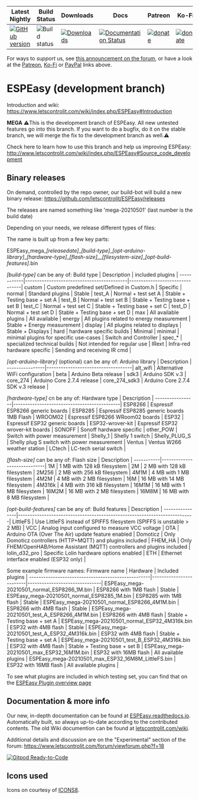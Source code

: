 |Latest Nightly  | Build Status | Downloads | Docs | Patreon | Ko-Fi | PayPal |
|-------|-------|-------|-------|-------|-------|-------|
| [![GitHub version](https://img.shields.io/github/release/letscontrolit/ESPEasy/all.svg)](https://github.com/letscontrolit/ESPEasy/releases/latest) | ![Build status](https://github.com/letscontrolit/ESPEasy/actions/workflows/build.yml/badge.svg) | [![Downloads](https://img.shields.io/github/downloads/letscontrolit/ESPEasy/total.svg)](https://github.com/letscontrolit/ESPEasy/releases) | [![Documentation Status](https://readthedocs.org/projects/espeasy/badge/?version=latest)](https://espeasy.readthedocs.io/en/latest/?badge=latest) | [![donate](https://img.shields.io/badge/donate-Patreon-blue.svg)](https://www.patreon.com/GrovkillenTDer) | [![donate](https://img.shields.io/badge/donate-KoFi-blue.svg)](https://ko-fi.com/grovkillentder) | [![donate](https://img.shields.io/badge/donate-PayPal-blue.svg)](https://www.paypal.me/espeasy) |

For ways to *support* us, see [this announcement on the forum](https://www.letscontrolit.com/forum/viewtopic.php?f=14&t=5787), or have a look at the [Patreon](https://www.patreon.com/GrovkillenTDer), [Ko-Fi](https://ko-fi.com/grovkillentder) or [PayPal](https://www.paypal.me/espeasy) links above.

# ESPEasy (development branch)


Introduction and wiki: https://www.letscontrolit.com/wiki/index.php/ESPEasy#Introduction

**MEGA**
:warning:This is the development branch of ESPEasy. All new untested features go into this branch. If you want to do a bugfix, do it on the stable branch, we will merge the fix to the development branch as well.:warning:


Check here to learn how to use this branch and help us improving ESPEasy: http://www.letscontrolit.com/wiki/index.php/ESPEasy#Source_code_development


## Binary releases

On demand, controlled by the repo owner, our build-bot will build a new binary release: https://github.com/letscontrolit/ESPEasy/releases

The releases are named something like 'mega-20210501' (last number is the build date)

Depending on your needs, we release different types of files:

The name is built up from a few key parts:

ESPEasy_mega\__[releasedate]_\__[build-type]_\__[opt-arduino-library]_\__[hardware-type]_\__[flash-size]__[filesystem-size]_\__[opt-build-features]_.bin

_[build-type]_ can be any of:
Build type  | Description                               | included plugins               |
------------|-------------------------------------------|--------------------------------|
custom      | Custom predefined set/Defined in Custom.h | Specific                       |
normal      | Standard plugins                          | Stable                         |
test_A      | Normal + test set A                       | Stable + Testing base + set A  |
test_B      | Normal + test set B                       | Stable + Testing base + set B  |
test_C      | Normal + test set C                       | Stable + Testing base + set C  |
test_D      | Normal + test set D                       | Stable + Testing base + set D  |
max         | All available plugins                     | All available                  |
energy      | All plugins related to energy measurement | Stable + Energy measurement    |
display     | All plugins related to displays           | Stable + Displays              |
hard        | hardware specific builds                  | Minimal                        |
minimal     | minimal plugins for specific use-cases    | Switch and Controller          |
spec_*      | specialized technical builds              | Not intended for regular use   |
IRext       | Infra-red hardware specific               | Sending and receiving IR cmd   |


_[opt-arduino-library]_ (optional) can be any of:
Arduino library | Description                        |
----------------|------------------------------------|
alt_wifi        | Alternative WiFi configuration     |
beta            | Arduino Beta release               |
sdk3            | Arduino SDK v.3                    |
core_274        | Arduino Core 2.7.4 release         |
core_274_sdk3   | Arduino Core 2.7.4 SDK v.3 release |


_[hardware-type]_ cn be any of:
Hardware type    | Description                                 |
-----------------|---------------------------------------------|
ESP8266          | Espressif ESP8266 generic boards            |
ESP8285          | Espressif ESP8285 generic boards 1MB Flash  |
WROOM02          | Espressif ESP8266 WRoom02 boards            |
ESP32            | Espressif ESP32 generic boards              |
ESP32-wrover-kit | Espressif ESP32 wrover-kit boards           |
SONOFF           | Sonoff hardware specific                    |
other_POW        | Switch with power measurement               |
Shelly_1         | Shelly 1 switch                             |
Shelly_PLUG_S    | Shelly plug S switch with power measurement |
Ventus           | Ventus W266 weather station                 |
LCtech           | LC-tech serial switch                       |


_[flash-size]_ can be any of:
Flash size | Description                 |
-----------|-----------------------------|
1M         | 1 MB with 128 kB filesystem |
2M         | 2 MB with 128 kB filesystem |
2M256      | 2 MB with 256 kB filesystem |
4M1M       | 4 MB with 1 MB filesystem   |
4M2M       | 4 MB with 2 MB filesystem   |
16M        | 16 MB with 14 MB filesystem |
4M316k     | 4 MB with 316 kB filesystem |
16M1M      | 16 MB with 1 MB filesystem  |
16M2M      | 16 MB with 2 MB filesystem  |
16M8M      | 16 MB with 8 MB filesystem  |


_[opt-build-features]_ can be any of:
Build features  | Description                                                              |
----------------|--------------------------------------------------------------------------|
LittleFS        | Use LittleFS instead of SPIFFS filesystem (SPIFFS is unstable \> 2 MB)    |
VCC             | Analog input configured to measure VCC voltage                           |
OTA             | Arduino OTA (Over The Air) update feature enabled                        |
Domoticz        | Only Domoticz controllers (HTTP+MQTT) and plugins included               |
FHEM_HA         | Only FHEM/OpenHAB/Home Assistant (MQTT) controllers and plugins included |
lolin_d32_pro   | Specific Lolin hardware options enabled                                  |
ETH             | Ethernet interface enabled (ESP32 only)                                  |

Some example firmware names:
Firmware name                                      | Hardware                | Included plugins              |
---------------------------------------------------|-------------------------|-------------------------------|
ESPEasy_mega-20210501_normal_ESP8266_1M.bin        | ESP8266 with 1MB flash  | Stable                        |
ESPEasy_mega-20210501_normal_ESP8285_1M.bin        | ESP8285 with 1MB flash  | Stable                        |
ESPEasy_mega-20210501_normal_ESP8266_4M1M.bin      | ESP8266 with 4MB flash  | Stable                        |
ESPEasy_mega-20210501_test_A_ESP8266_4M1M.bin      | ESP8266 with 4MB flash  | Stable + Testing base + set A |
ESPEasy_mega-20210501_normal_ESP32_4M316k.bin      | ESP32 with 4MB flash    | Stable                        |
ESPEasy_mega-20210501_test_A_ESP32_4M316k.bin      | ESP32 with 4MB flash    | Stable + Testing base + set A |
ESPEasy_mega-20210501_test_B_ESP32_4M316k.bin      | ESP32 with 4MB flash    | Stable + Testing base + set B |
ESPEasy_mega-20210501_max_ESP32_16M1M.bin          | ESP32 with 16MB flash   | All available plugins         |
ESPEasy_mega-20210501_max_ESP32_16M8M_LittleFS.bin | ESP32 with 16MB flash   | All available plugins         |

To see what plugins are included in which testing set, you can find that on the [ESPEasy Plugin overview page](https://espeasy.readthedocs.io/en/latest/Plugin/_Plugin.html)

## Documentation & more info

Our new, in-depth documentation can be found at [ESPEasy.readthedocs.io](https://espeasy.readthedocs.io/en/latest/). Automatically built, so always up-to-date according to the contributed contents. The old Wiki documention can be found at [letscontrolit.com/wiki](https://www.letscontrolit.com/wiki/index.php?title=ESPEasy).

Additional details and discussion are on the "Experimental" section of the forum: https://www.letscontrolit.com/forum/viewforum.php?f=18

[![Gitpod Ready-to-Code](https://img.shields.io/badge/Gitpod-Ready--to--Code-blue?logo=gitpod)](https://gitpod.io/#https://github.com/letscontrolit/ESPEasy) 


## Icons used

Icons on courtesy of [ICONS8](https://icons8.com/).
